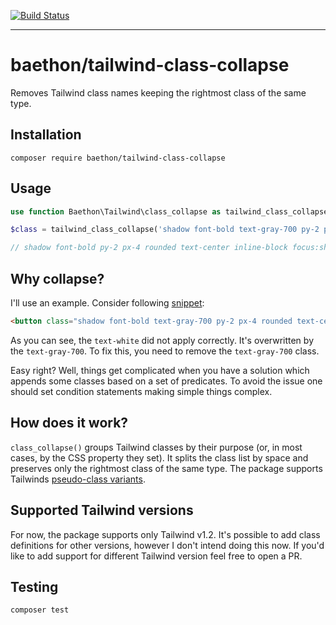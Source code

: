 [![Build Status](https://travis-ci.org/baethon/tailwind-class-collapse.svg?branch=master)](https://travis-ci.org/baethon/tailwind-class-collapse)

---

# baethon/tailwind-class-collapse

Removes Tailwind class names keeping the rightmost class of the same type.

## Installation

```
composer require baethon/tailwind-class-collapse
```

## Usage

```php
use function Baethon\Tailwind\class_collapse as tailwind_class_collapse;

$class = tailwind_class_collapse('shadow font-bold text-gray-700 py-2 px-4 rounded text-center inline-block focus:shadow-outline focus:outline-none bg-blue-500 text-white hover:bg-blue-400');

// shadow font-bold py-2 px-4 rounded text-center inline-block focus:shadow-outline focus:outline-none bg-blue-500 text-white hover:bg-blue-400
```

## Why collapse?

I'll use an example. Consider following [snippet](https://codepen.io/radmen/pen/WNvzdYB):

```html
<button class="shadow font-bold text-gray-700 py-2 px-4 rounded text-center inline-block focus:shadow-outline focus:outline-none bg-blue-500 text-white hover:bg-blue-400" type="submit">Sign In</button>
```

As you can see, the `text-white` did not apply correctly. It's overwritten by the `text-gray-700`. To fix this, you need to remove the `text-gray-700` class.

Easy right? Well, things get complicated when you have a solution which appends some classes based on a set of predicates. To avoid the issue one should set condition statements making simple things complex.

## How does it work?

`class_collapse()` groups Tailwind classes by their purpose (or, in most cases, by the CSS property they set). It splits the class list by space and preserves only the rightmost class of the same type. The package supports Tailwinds [pseudo-class variants](https://tailwindcss.com/docs/pseudo-class-variants).

## Supported Tailwind versions

For now, the package supports only Tailwind v1.2. It's possible to add class definitions for other versions, however I don't intend doing this now. If you'd like to add support for different Tailwind version feel free to open a PR.

## Testing

```
composer test
```
